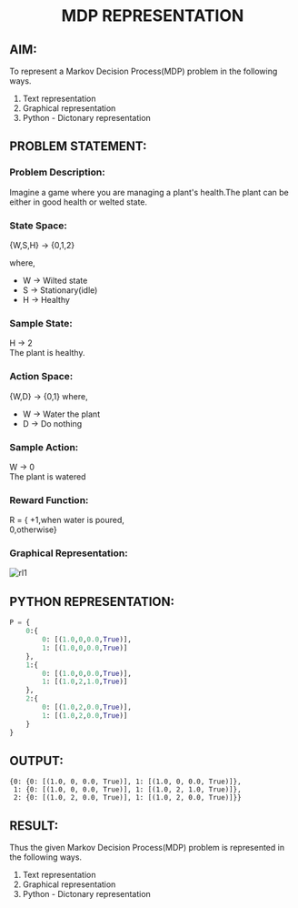# <p align="center"> MDP REPRESENTATION </p>

## AIM:
To represent a Markov Decision Process(MDP) problem in the following ways.

  1. Text representation
  2. Graphical representation
  3. Python - Dictonary representation

## PROBLEM STATEMENT:

### Problem Description:
Imagine a game where you are managing a plant's health.The plant can be either in good health or welted state.

### State Space:
{W,S,H} -> {0,1,2}

where,
- W -> Wilted state
- S -> Stationary(idle)
- H -> Healthy
### Sample State:
H -> 2<br>
The plant is healthy.

### Action Space:
{W,D} -> {0,1}
 where,
 - W -> Water the plant
 - D -> Do nothing

### Sample Action:
W -> 0<br>
The plant is watered

### Reward Function:
R = { +1,when water is poured,<br>
       0,otherwise}

### Graphical Representation:
![rl1](https://github.com/Vineesh-AI-DS/mdp-representation/assets/93427254/8989e1ce-9f86-41a2-a6e3-30b9ba1b644d)


## PYTHON REPRESENTATION:
```py
P = {
    0:{
        0: [(1.0,0,0.0,True)],
        1: [(1.0,0,0.0,True)]
    },
    1:{
        0: [(1.0,0,0.0,True)],
        1: [(1.0,2,1.0,True)]
    },
    2:{
        0: [(1.0,2,0.0,True)],
        1: [(1.0,2,0.0,True)]
    }
}
```
## OUTPUT:
```
{0: {0: [(1.0, 0, 0.0, True)], 1: [(1.0, 0, 0.0, True)]},
 1: {0: [(1.0, 0, 0.0, True)], 1: [(1.0, 2, 1.0, True)]},
 2: {0: [(1.0, 2, 0.0, True)], 1: [(1.0, 2, 0.0, True)]}}
```

## RESULT:
Thus the given Markov Decision Process(MDP) problem is represented in the following ways.

  1. Text representation
  2. Graphical representation
  3. Python - Dictonary representation

